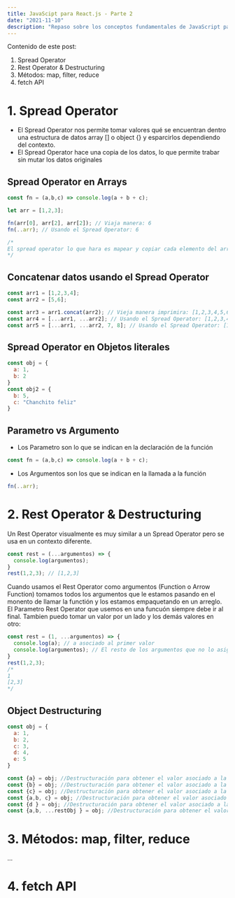 ```yaml
---
title: JavaScipt para React.js - Parte 2
date: "2021-11-10" 
description: "Repaso sobre los conceptos fundamentales de JavaScript para trabajar con React.js: Variables"
---
```

<!-- date: año-mes-día -->

Contenido de este post:

1. Spread Operator
2. Rest Operator & Destructuring
3. Métodos: map, filter, reduce
4. fetch API

# 1. Spread Operator

- El Spread Operator nos permite tomar valores qué se encuentran dentro una estructura de datos array [] o object {} y esparcirlos dependiendo del contexto.
- El Spread Operator hace una copia de los datos, lo que permite trabar sin mutar los datos originales

## Spread Operator en Arrays
 ```js
const fn = (a,b,c) => console.log(a + b + c);

let arr = [1,2,3];

fn(arr[0], arr[2], arr[2]); // Viaja manera: 6
fn(..arr); // Usando el Spread Operator: 6

/*
El spread operator lo que hara es mapear y copiar cada elemento del array y los va a poner como parametros según la función las tenga.
*/
```

## Concatenar datos usando el Spread Operator

```js
const arr1 = [1,2,3,4];
const arr2 = [5,6];

const arr3 = arr1.concat(arr2); // Vieja manera imprimira: [1,2,3,4,5,6]
const arr4 = [...arr1, ...arr2]; // Usando el Spread Operator: [1,2,3,4,5,6]
const arr5 = [...arr1, ...arr2, 7, 8]; // Usando el Spread Operator: [1,2,3,4,5,6,7,8]
```
## Spread Operator en Objetos literales

```js
const obj = {
  a: 1,
  b: 2
}
const obj2 = {
  b: 5,
  c: "Chanchito feliz"
}

```

## Parametro vs Argumento
- Los Parametro son lo que se indican en la declaración de la función 
```js
const fn = (a,b,c) => console.log(a + b + c);
```
- Los Argumentos son los que se indican en la llamada a la función
```js
fn(..arr);
```

# 2. Rest Operator & Destructuring

Un Rest Operator visualmente es muy similar a un Spread Operator pero se usa en un contexto diferente.
```js
const rest = (...argumentos) => {
  console.log(argumentos);
}
rest(1,2,3); // [1,2,3]
```
Cuando usamos el Rest Operator como argumentos (Function o Arrow Function) tomamos todos los argumentos que le estamos pasando en el monento de llamar la functión y los estamos empaquetando en un arreglo.
El Parametro Rest Operator que usemos en una funcuón siempre debe ir al final.
Tambien puedo tomar un valor por un lado y los demás valores en otro:
```js
const rest = (1, ...argumentos) => {
  console.log(a); // a asociado al primer valor
  console.log(argumentos); // El resto de los argumentos que no lo asignamos a una variable
}
rest(1,2,3); 
/*
1
[2,3]
*/ 
```

## Object Destructuring

```js
const obj = {
  a: 1,
  b: 2,
  c: 3,
  d: 4,
  e: 5
}

const {a} = obj; //Destructuración para obtener el valor asociado a la llave a: 1
const {b} = obj; //Destructuración para obtener el valor asociado a la llave a: 2
const {c} = obj; //Destructuración para obtener el valor asociado a la llave a: 3
const {a,b, c} = obj; //Destructuración para obtener el valor asociado a la llave a: 1 2 3
const {d } = obj; //Destructuración para obtener el valor asociado a la llave a: 4
const {a,b, ...restObj } = obj; //Destructuración para obtener el valor asociado a la llave a: 1 2 {c: 3, d: 4 }  restObj = {c: 3, d: 4 }
```

# 3. Métodos: map, filter, reduce
...

# 4. fetch API
